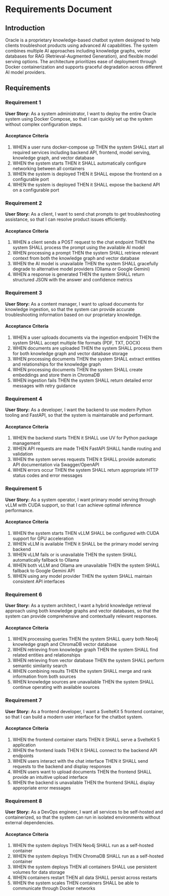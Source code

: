 # Requirements Document

## Introduction

Oracle is a proprietary knowledge-based chatbot system designed to help clients troubleshoot products using advanced AI capabilities. The system combines multiple AI approaches including knowledge graphs, vector databases for RAG (Retrieval-Augmented Generation), and flexible model serving options. The architecture prioritizes ease of deployment through Docker containerization and supports graceful degradation across different AI model providers.

## Requirements

### Requirement 1

**User Story:** As a system administrator, I want to deploy the entire Oracle system using Docker Compose, so that I can quickly set up the system without complex configuration steps.

#### Acceptance Criteria

1. WHEN a user runs docker-compose up THEN the system SHALL start all required services including backend API, frontend, model serving, knowledge graph, and vector database
2. WHEN the system starts THEN it SHALL automatically configure networking between all containers
3. WHEN the system is deployed THEN it SHALL expose the frontend on a configurable port
4. WHEN the system is deployed THEN it SHALL expose the backend API on a configurable port

### Requirement 2

**User Story:** As a client, I want to send chat prompts to get troubleshooting assistance, so that I can resolve product issues efficiently.

#### Acceptance Criteria

1. WHEN a client sends a POST request to the chat endpoint THEN the system SHALL process the prompt using the available AI model
2. WHEN processing a prompt THEN the system SHALL retrieve relevant context from both the knowledge graph and vector database
3. WHEN the AI model is unavailable THEN the system SHALL gracefully degrade to alternative model providers (Ollama or Google Gemini)
4. WHEN a response is generated THEN the system SHALL return structured JSON with the answer and confidence metrics

### Requirement 3

**User Story:** As a content manager, I want to upload documents for knowledge ingestion, so that the system can provide accurate troubleshooting information based on our proprietary knowledge.

#### Acceptance Criteria

1. WHEN a user uploads documents via the ingestion endpoint THEN the system SHALL accept multiple file formats (PDF, TXT, DOCX)
2. WHEN documents are uploaded THEN the system SHALL process them for both knowledge graph and vector database storage
3. WHEN processing documents THEN the system SHALL extract entities and relationships for the knowledge graph
4. WHEN processing documents THEN the system SHALL create embeddings and store them in ChromaDB
5. WHEN ingestion fails THEN the system SHALL return detailed error messages with retry guidance

### Requirement 4

**User Story:** As a developer, I want the backend to use modern Python tooling and FastAPI, so that the system is maintainable and performant.

#### Acceptance Criteria

1. WHEN the backend starts THEN it SHALL use UV for Python package management
2. WHEN API requests are made THEN FastAPI SHALL handle routing and validation
3. WHEN the system serves requests THEN it SHALL provide automatic API documentation via Swagger/OpenAPI
4. WHEN errors occur THEN the system SHALL return appropriate HTTP status codes and error messages

### Requirement 5

**User Story:** As a system operator, I want primary model serving through vLLM with CUDA support, so that I can achieve optimal inference performance.

#### Acceptance Criteria

1. WHEN the system starts THEN vLLM SHALL be configured with CUDA support for GPU acceleration
2. WHEN vLLM is available THEN it SHALL be the primary model serving backend
3. WHEN vLLM fails or is unavailable THEN the system SHALL automatically fallback to Ollama
4. WHEN both vLLM and Ollama are unavailable THEN the system SHALL fallback to Google Gemini API
5. WHEN using any model provider THEN the system SHALL maintain consistent API interfaces

### Requirement 6

**User Story:** As a system architect, I want a hybrid knowledge retrieval approach using both knowledge graphs and vector databases, so that the system can provide comprehensive and contextually relevant responses.

#### Acceptance Criteria

1. WHEN processing queries THEN the system SHALL query both Neo4j knowledge graph and ChromaDB vector database
2. WHEN retrieving from knowledge graph THEN the system SHALL find related entities and relationships
3. WHEN retrieving from vector database THEN the system SHALL perform semantic similarity search
4. WHEN combining results THEN the system SHALL merge and rank information from both sources
5. WHEN knowledge sources are unavailable THEN the system SHALL continue operating with available sources

### Requirement 7

**User Story:** As a frontend developer, I want a SvelteKit 5 frontend container, so that I can build a modern user interface for the chatbot system.

#### Acceptance Criteria

1. WHEN the frontend container starts THEN it SHALL serve a SvelteKit 5 application
2. WHEN the frontend loads THEN it SHALL connect to the backend API endpoints
3. WHEN users interact with the chat interface THEN it SHALL send requests to the backend and display responses
4. WHEN users want to upload documents THEN the frontend SHALL provide an intuitive upload interface
5. WHEN the backend is unavailable THEN the frontend SHALL display appropriate error messages

### Requirement 8

**User Story:** As a DevOps engineer, I want all services to be self-hosted and containerized, so that the system can run in isolated environments without external dependencies.

#### Acceptance Criteria

1. WHEN the system deploys THEN Neo4j SHALL run as a self-hosted container
2. WHEN the system deploys THEN ChromaDB SHALL run as a self-hosted container  
3. WHEN the system deploys THEN all containers SHALL use persistent volumes for data storage
4. WHEN containers restart THEN all data SHALL persist across restarts
5. WHEN the system scales THEN containers SHALL be able to communicate through Docker networks